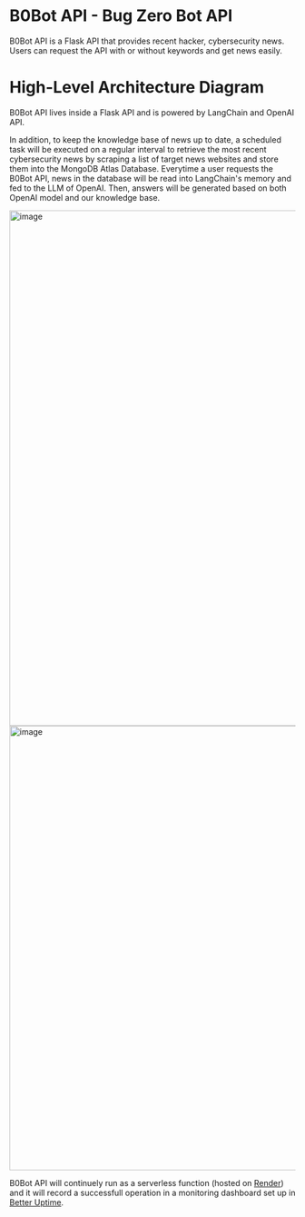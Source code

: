 # B0Bot API - Bug Zero Bot API

B0Bot API is a Flask API that provides recent hacker, cybersecurity news. Users can request the API with or without keywords and get news easily.

# High-Level Architecture Diagram

B0Bot API lives inside a Flask API and is powered by LangChain and OpenAI API. 

In addition, to keep the knowledge base of news up to date, a scheduled task will be executed on a regular interval to retrieve the most recent cybersecurity news by scraping a list of target news websites and store them into the MongoDB Atlas Database. Everytime a user requests the B0Bot API, news in the database will be read into LangChain's memory and fed to the LLM of OpenAI. Then, answers will be generated based on both OpenAI model and our knowledge base.

<img width="908" alt="image" src="https://github.com/CoToYo/b0bot/assets/56789038/218fdf2b-be27-4222-9119-81c3dc5c4e02">

<img width="783" alt="image" src="https://github.com/c2siorg/b0bot/assets/56789038/f2c59a84-672d-495b-bf08-6f8756a88c1e">

B0Bot API will continuely run as a serverless function (hosted on [Render](https://render.com/)) and it will record a successfull operation in a monitoring dashboard set up in [Better Uptime](https://betterstack.com/better-uptime).
